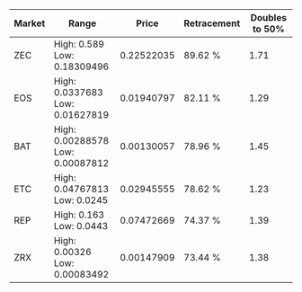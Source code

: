 | Market | Range | Price| Retracement | Doubles to 50% |
| --- | --- | --- | --- | --- |
| ZEC | High: 0.589<br />Low: 0.18309496 | 0.22522035 | 89.62 % | 1.71 |
| EOS | High: 0.0337683<br />Low: 0.01627819 | 0.01940797 | 82.11 % | 1.29 |
| BAT | High: 0.00288578<br />Low: 0.00087812 | 0.00130057 | 78.96 % | 1.45 |
| ETC | High: 0.04767813<br />Low: 0.0245 | 0.02945555 | 78.62 % | 1.23 |
| REP | High: 0.163<br />Low: 0.0443 | 0.07472669 | 74.37 % | 1.39 |
| ZRX | High: 0.00326<br />Low: 0.00083492 | 0.00147909 | 73.44 % | 1.38 |
